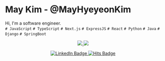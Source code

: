 # May Kim - @MayHyeyeonKim
Hi, I'm a software engineer. </br>
`# JavaScript` `# TypeScript` `# Next.js` `# ExpressJS` `# React` `# Python` `# Java` `# Django` `# SpringBoot`

<p align="center">
  <a href="https://github.com/anuraghazra/github-readme-stats">
    <img src="https://github-readme-stats.vercel.app/api?username=MayHyeyeonKim&show_icons=true&theme=react&hide=issues,contribs" />
  </a>
  <a href="https://github.com/anuraghazra/github-readme-stats">
    <img src="https://github-readme-stats.vercel.app/api/top-langs/?username=MayHyeyeonKim&layout=compact&theme=react&hide=ejs,dockerfile,docker,batchfile" />
  </a>
</p>
<p align="center">
    <a href="https://www.linkedin.com/in/hykim-may/">
        <img alt="LinkedIn Badge" src="https://img.shields.io/badge/LinkedIn-blue?style=flat-square&logo=Linkedin&logoColor=white"/>
    </a>
    <a href="https://hits.seeyoufarm.com">
        <img alt="Hits Badge" src="https://hits.seeyoufarm.com/api/count/incr/badge.svg?url=https%3A%2F%2Fgithub.com%2FMayHyeyeonKim%2Fhit-counter&count_bg=%2379C83D&title_bg=%23555555&icon=&icon_color=%23E7E7E7&title=hits&edge_flat=false"/>
    </a>
</p>

<div style="clear: both;"></div>
